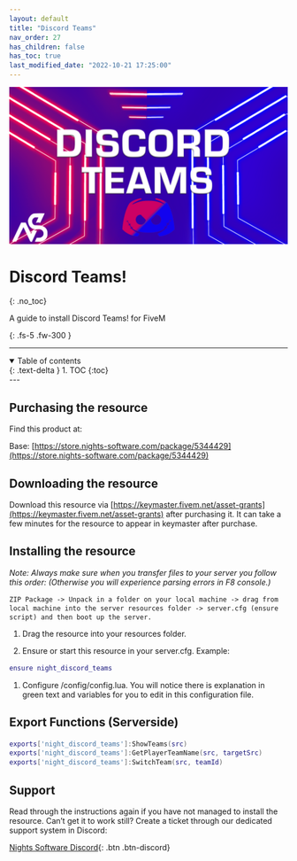 ```yaml
---
layout: default
title: "Discord Teams"
nav_order: 27
has_children: false
has_toc: true
last_modified_date: "2022-10-21 17:25:00"
---
```


<img class="cover-img" src="/assets/img/discordTeams.png" alt="Discord Teams! Resource" draggable="false">

# Discord Teams!
{: .no_toc}

A guide to install Discord Teams! for FiveM

{: .fs-5 .fw-300 }

---
<details open markdown="block">
  <summary>
    Table of contents
  </summary>
  {: .text-delta }
1. TOC
{:toc}
</details>
---

## Purchasing the resource

Find this product at:

Base: [https://store.nights-software.com/package/5344429](https://store.nights-software.com/package/5344429)

## Downloading the resource

Download this resource via [https://keymaster.fivem.net/asset-grants](https://keymaster.fivem.net/asset-grants) after purchasing it. It can take a few minutes for the resource to appear in keymaster after purchase.

## Installing the resource

*Note: Always make sure when you transfer files to your server you follow this order: (Otherwise you will experience parsing errors in F8 console.)*

```
ZIP Package -> Unpack in a folder on your local machine -> drag from local machine into the server resources folder -> server.cfg (ensure script) and then boot up the server.
```

1. Drag the resource into your resources folder.

1. Ensure or start this resource in your server.cfg. Example:
```lua
ensure night_discord_teams
```

1. Configure /config/config.lua. You will notice there is explanation in green text and variables for you to edit in this configuration file.

## Export Functions (Serverside)

```lua
exports['night_discord_teams']:ShowTeams(src)
exports['night_discord_teams']:GetPlayerTeamName(src, targetSrc)
exports['night_discord_teams']:SwitchTeam(src, teamId)
```

## Support

Read through the instructions again if you have not managed to install the resource. Can’t get it to work still? Create a ticket through our dedicated support system in Discord:

[Nights Software Discord](https://discord.nights-software.com){: .btn .btn-discord}
